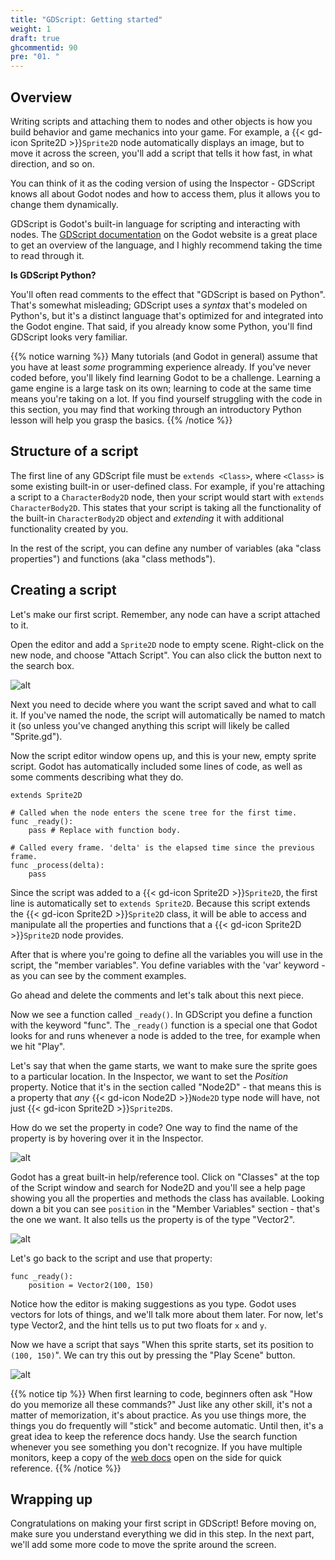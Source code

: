 ```yaml
---
title: "GDScript: Getting started"
weight: 1
draft: true
ghcommentid: 90
pre: "01. "
---
```


## Overview

Writing scripts and attaching them to nodes and other objects is how you build behavior and game mechanics into your game. For example, a {{< gd-icon Sprite2D >}}`Sprite2D` node automatically displays an image, but to move it across the screen, you'll add a script that tells it how fast, in what direction, and so on.

You can think of it as the coding version of using the Inspector - GDScript knows all about Godot nodes and how to access them, plus it allows you to change them dynamically.

GDScript is Godot's built-in language for scripting and interacting with nodes. The [GDScript documentation](https://docs.godotengine.org/en/stable/tutorials/scripting/gdscript/gdscript_basics.html) on the Godot website is a great place to get an overview of the language, and I highly recommend taking the time to read through it.

**Is GDScript Python?**

You'll often read comments to the effect that "GDScript is based on Python". That's somewhat misleading; GDScript uses a _syntax_ that's modeled on Python's, but it's a distinct language that's optimized for and integrated into the Godot engine. That said, if you already know some Python, you'll find GDScript looks very familiar.

{{% notice warning %}}
Many tutorials (and Godot in general) assume that you have at least *some* programming experience already. If you've never coded before, you'll likely find learning Godot to be a challenge. Learning a game engine is a large task
on its own; learning to code at the same time means you're taking on a lot. If
you find yourself struggling with the code in this section, you may find that working through an introductory Python lesson will help you grasp the basics.
{{% /notice %}}

## Structure of a script

The first line of any GDScript file must be `extends <Class>`, where `<Class>` is some existing built-in or user-defined class. For example, if you're attaching a script to a `CharacterBody2D` node, then your script would start with `extends CharacterBody2D`. This states that your script is taking all the functionality of the built-in `CharacterBody2D` object and *extending* it with additional functionality created by you.

In the rest of the script, you can define any number of variables (aka "class properties") and functions (aka "class methods").

## Creating a script

Let's make our first script. Remember, any node can have a script attached to it.

Open the editor and add a `Sprite2D` node to empty scene. Right-click on the new node, and choose "Attach Script". You can also click the button next to the search box.

![alt](/godot_recipes/4.x/img/gds_01_attach.png?width=250)

Next you need to decide where you want the script saved and what to call it. If you've named the node, the script will automatically be named to match it (so unless you've changed anything this script will likely be called "Sprite.gd").

Now the script editor window opens up, and this is your new, empty sprite script. Godot has automatically included some lines of code, as well as some comments describing what they do.

```gdscript
extends Sprite2D

# Called when the node enters the scene tree for the first time.
func _ready():
    pass # Replace with function body.

# Called every frame. 'delta' is the elapsed time since the previous frame.
func _process(delta):
    pass
```

Since the script was added to a {{< gd-icon Sprite2D >}}`Sprite2D`, the first line is automatically set to `extends Sprite2D`.  Because this script extends the {{< gd-icon Sprite2D >}}`Sprite2D` class, it will be able to access and manipulate all the properties and functions that a {{< gd-icon Sprite2D >}}`Sprite2D` node provides.

After that is where you're going to define all the variables you will use in the script, the "member variables". You define variables with the 'var' keyword - as you can see by the comment examples.

Go ahead and delete the comments and let's talk about this next piece.

Now we see a function called `_ready()`. In GDScript you define a function with the keyword "func". The `_ready()` function is a special one that Godot looks for and runs whenever a node is added to the tree, for example when we hit "Play".

Let's say that when the game starts, we want to make sure the sprite goes to a particular location. In the Inspector, we want to set the _Position_ property. Notice that it's in the section called "Node2D" - that means this is a property that *any* {{< gd-icon Node2D >}}`Node2D` type node will have, not just {{< gd-icon Sprite2D >}}`Sprite2D`s.

How do we set the property in code? One way to find the name of the property is by hovering over it in the Inspector.

![alt](/godot_recipes/4.x/img/gds_01_01.png)

Godot has a great built-in help/reference tool. Click on "Classes" at the top of the Script window and search for Node2D and you'll see a help page showing you all the properties and methods the class has available. Looking down a bit you can see `position` in the "Member Variables" section - that's the one we want. It also tells us the property is of the type "Vector2".

![alt](/godot_recipes/4.x/img/gds_01_02.png)

Let's go back to the script and use that property:

```gdscript
func _ready():
    position = Vector2(100, 150)
```

Notice how the editor is making suggestions as you type. Godot uses vectors for lots of things, and we'll talk more about them later. For now, let's type Vector2, and the hint tells us to put two floats for `x` and `y`.

Now we have a script that says "When this sprite starts, set its position to `(100, 150)`". We can try this out by pressing the "Play Scene" button.

![alt](/godot_recipes/4.x/img/gds_01_03.png)

{{% notice tip %}}
When first learning to code, beginners often ask "How do you memorize all these commands?" Just like any other skill, it's not a matter of memorization, it's about practice. As you use things more, the things you do frequently will "stick" and become automatic. Until then, it's a great idea to keep the reference docs handy. Use the search function whenever you see something you don't recognize. If you have multiple monitors, keep a copy of the [web docs](https://docs.godotengine.org/en/latest/) open on the side for quick reference.
{{% /notice %}}


## Wrapping up

Congratulations on making your first script in GDScript! Before moving on, make sure you understand everything we did in this step. In the next part, we'll add some more code to move the sprite around the screen.